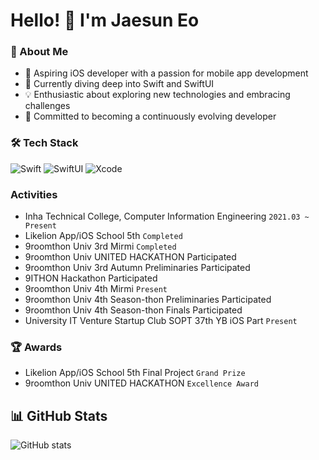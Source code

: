 
# Hello! 👋 I'm Jaesun Eo
### 🚀 About Me
- 📱 Aspiring iOS developer with a passion for mobile app development
- 🌱 Currently diving deep into Swift and SwiftUI
- 💡 Enthusiastic about exploring new technologies and embracing challenges
- 🎯 Committed to becoming a continuously evolving developer
### 🛠 Tech Stack
![Swift](https://img.shields.io/badge/Swift-FA7343?style=flat-square&logo=swift&logoColor=white)
![SwiftUI](https://img.shields.io/badge/SwiftUI-0052CC?style=flat-square&logo=swift&logoColor=white)
![Xcode](https://img.shields.io/badge/Xcode-1575F9?style=flat-square&logo=xcode&logoColor=white)
### Activities
- Inha Technical College, Computer Information Engineering `2021.03 ~ Present`
- Likelion App/iOS School 5th `Completed`
- 9roomthon Univ 3rd Mirmi `Completed`
- 9roomthon Univ UNITED HACKATHON Participated
- 9roomthon Univ 3rd Autumn Preliminaries Participated
- 9ITHON Hackathon Participated
- 9roomthon Univ 4th Mirmi `Present`
- 9roomthon Univ 4th Season-thon Preliminaries Participated
- 9roomthon Univ 4th Season-thon Finals Participated
- University IT Venture Startup Club SOPT 37th YB iOS Part `Present`
### 🏆 Awards
- Likelion App/iOS School 5th Final Project `Grand Prize`
- 9roomthon Univ UNITED HACKATHON `Excellence Award`
## 📊 GitHub Stats
![GitHub stats](https://github-readme-stats.vercel.app/api?username=wotjs020708&show_icons=true&theme=dracula)


